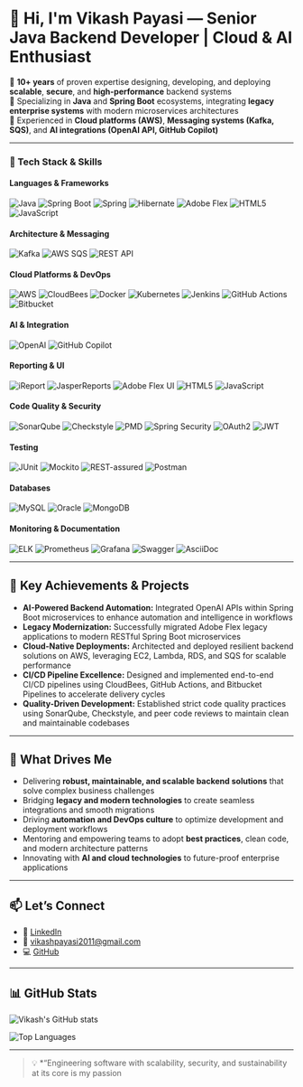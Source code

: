 # 👋 Hi, I'm Vikash Payasi — Senior Java Backend Developer | Cloud & AI Enthusiast

🔹 **10+ years** of proven expertise designing, developing, and deploying **scalable**, **secure**, and **high-performance** backend systems  
🔹 Specializing in **Java** and **Spring Boot** ecosystems, integrating **legacy enterprise systems** with modern microservices architectures  
🔹 Experienced in **Cloud platforms (AWS)**, **Messaging systems (Kafka, SQS)**, and **AI integrations (OpenAI API, GitHub Copilot)**

---

### 💼 Tech Stack & Skills

#### Languages & Frameworks
![Java](https://img.shields.io/badge/Java-007396?style=for-the-badge&logo=java&logoColor=white)
![Spring Boot](https://img.shields.io/badge/Spring_Boot-6DB33F?style=for-the-badge&logo=springboot&logoColor=white)
![Spring](https://img.shields.io/badge/Spring-6DB33F?style=for-the-badge&logo=spring&logoColor=white)
![Hibernate](https://img.shields.io/badge/Hibernate-59666C?style=for-the-badge&logo=hibernate&logoColor=white)
![Adobe Flex](https://img.shields.io/badge/Adobe_Flex-ED0000?style=for-the-badge&logo=adobe&logoColor=white)
![HTML5](https://img.shields.io/badge/HTML5-E34F26?style=for-the-badge&logo=html5&logoColor=white)
![JavaScript](https://img.shields.io/badge/JavaScript-F7DF1E?style=for-the-badge&logo=javascript&logoColor=black)

#### Architecture & Messaging
![Kafka](https://img.shields.io/badge/Apache_Kafka-231F20?style=for-the-badge&logo=apachekafka&logoColor=white)
![AWS SQS](https://img.shields.io/badge/AWS_SQS-FF9900?style=for-the-badge&logo=amazonaws&logoColor=white)
![REST API](https://img.shields.io/badge/REST_API-61DAFB?style=for-the-badge&logo=rest&logoColor=black)

#### Cloud Platforms & DevOps
![AWS](https://img.shields.io/badge/AWS-232F3E?style=for-the-badge&logo=amazonaws&logoColor=white)
![CloudBees](https://img.shields.io/badge/CloudBees-F15B2B?style=for-the-badge&logo=cloudbees&logoColor=white)
![Docker](https://img.shields.io/badge/Docker-2496ED?style=for-the-badge&logo=docker&logoColor=white)
![Kubernetes](https://img.shields.io/badge/Kubernetes-326CE5?style=for-the-badge&logo=kubernetes&logoColor=white)
![Jenkins](https://img.shields.io/badge/Jenkins-D24939?style=for-the-badge&logo=jenkins&logoColor=white)
![GitHub Actions](https://img.shields.io/badge/GitHub_Actions-2088FF?style=for-the-badge&logo=githubactions&logoColor=white)
![Bitbucket](https://img.shields.io/badge/Bitbucket-205081?style=for-the-badge&logo=bitbucket&logoColor=white)

#### AI & Integration
![OpenAI](https://img.shields.io/badge/OpenAI-412991?style=for-the-badge&logo=openai&logoColor=white)
![GitHub Copilot](https://img.shields.io/badge/GitHub_Copilot-6CC644?style=for-the-badge&logo=github&logoColor=white)

#### Reporting & UI
![iReport](https://img.shields.io/badge/iReport-FF6F61?style=for-the-badge&logo=jasperreports&logoColor=white)
![JasperReports](https://img.shields.io/badge/JasperReports-FF6F61?style=for-the-badge&logo=jasperreports&logoColor=white)
![Adobe Flex UI](https://img.shields.io/badge/Adobe_Flex_UI-ED0000?style=for-the-badge&logo=adobe&logoColor=white)
![HTML5](https://img.shields.io/badge/HTML5-E34F26?style=for-the-badge&logo=html5&logoColor=white)
![JavaScript](https://img.shields.io/badge/JavaScript-F7DF1E?style=for-the-badge&logo=javascript&logoColor=black)

#### Code Quality & Security
![SonarQube](https://img.shields.io/badge/SonarQube-4E9BCD?style=for-the-badge&logo=sonarqube&logoColor=white)
![Checkstyle](https://img.shields.io/badge/Checkstyle-000000?style=for-the-badge&logo=checkstyle&logoColor=white)
![PMD](https://img.shields.io/badge/PMD-1B4F72?style=for-the-badge&logo=pmd&logoColor=white)
![Spring Security](https://img.shields.io/badge/Spring_Security-6DB33F?style=for-the-badge&logo=spring&logoColor=white)
![OAuth2](https://img.shields.io/badge/OAuth2-4285F4?style=for-the-badge&logo=oauth&logoColor=white)
![JWT](https://img.shields.io/badge/JWT-000000?style=for-the-badge&logo=jsonwebtoken&logoColor=white)

#### Testing
![JUnit](https://img.shields.io/badge/JUnit-25A162?style=for-the-badge&logo=junit5&logoColor=white)
![Mockito](https://img.shields.io/badge/Mockito-2C2D31?style=for-the-badge&logo=mockito&logoColor=white)
![REST-assured](https://img.shields.io/badge/REST--assured-FF6C37?style=for-the-badge&logo=restassured&logoColor=white)
![Postman](https://img.shields.io/badge/Postman-FF6C37?style=for-the-badge&logo=postman&logoColor=white)

#### Databases
![MySQL](https://img.shields.io/badge/MySQL-4479A1?style=for-the-badge&logo=mysql&logoColor=white)
![Oracle](https://img.shields.io/badge/Oracle-F80000?style=for-the-badge&logo=oracle&logoColor=white)
![MongoDB](https://img.shields.io/badge/MongoDB-47A248?style=for-the-badge&logo=mongodb&logoColor=white)

#### Monitoring & Documentation
![ELK](https://img.shields.io/badge/ELK_Stack-005571?style=for-the-badge&logo=elastic&logoColor=white)
![Prometheus](https://img.shields.io/badge/Prometheus-E6522C?style=for-the-badge&logo=prometheus&logoColor=white)
![Grafana](https://img.shields.io/badge/Grafana-F46800?style=for-the-badge&logo=grafana&logoColor=white)
![Swagger](https://img.shields.io/badge/Swagger-85EA2D?style=for-the-badge&logo=swagger&logoColor=black)
![AsciiDoc](https://img.shields.io/badge/AsciiDoc-000000?style=for-the-badge&logo=asciidoc&logoColor=white)

---

## 🚀 Key Achievements & Projects

- **AI-Powered Backend Automation:** Integrated OpenAI APIs within Spring Boot microservices to enhance automation and intelligence in workflows  
- **Legacy Modernization:** Successfully migrated Adobe Flex legacy applications to modern RESTful Spring Boot microservices  
- **Cloud-Native Deployments:** Architected and deployed resilient backend solutions on AWS, leveraging EC2, Lambda, RDS, and SQS for scalable performance  
- **CI/CD Pipeline Excellence:** Designed and implemented end-to-end CI/CD pipelines using CloudBees, GitHub Actions, and Bitbucket Pipelines to accelerate delivery cycles  
- **Quality-Driven Development:** Established strict code quality practices using SonarQube, Checkstyle, and peer code reviews to maintain clean and maintainable codebases

---

## 🎯 What Drives Me

- Delivering **robust, maintainable, and scalable backend solutions** that solve complex business challenges  
- Bridging **legacy and modern technologies** to create seamless integrations and smooth migrations  
- Driving **automation and DevOps culture** to optimize development and deployment workflows  
- Mentoring and empowering teams to adopt **best practices**, clean code, and modern architecture patterns  
- Innovating with **AI and cloud technologies** to future-proof enterprise applications

---

## 📫 Let’s Connect

- 🔗 [LinkedIn](https://www.linkedin.com/in/vikash-payasi-4baa4b58/)  
- 📧 vikashpayasi2011@gmail.com  
- 💻 [GitHub](https://github.com/vikashpayasi)

---

## 📊 GitHub Stats

![Vikash's GitHub stats](https://github-readme-stats.vercel.app/api?username=vikashpayasi&show_icons=true&theme=radical&count_private=true)  

![Top Languages](https://github-readme-stats.vercel.app/api/top-langs/?username=vikashpayasi&layout=compact&theme=radical)

---

> 💡 *“Engineering software with scalability, security, and sustainability at its core is my passion
